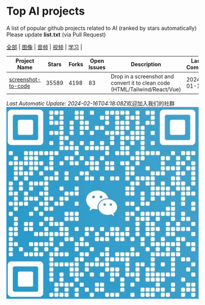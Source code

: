 # Top AI projects
A list of popular github projects related to AI (ranked by stars automatically)
Please update **list.txt** (via Pull Request)

<a href="./README.md">全部</a> |   <a href="./READMEpicture.md">图像</a> |   <a href="./READMEaudio.md">音频</a> | <a href="./READMEvideo.md">视频</a> | <a href="./READMElearn.md">学习</a> | 

| Project Name | Stars | Forks | Open Issues | Description | Last Commit |
| ------------ | ----- | ----- | ----------- | ----------- | ----------- |
| [screenshot-to-code](https://github.com/abi/screenshot-to-code) | 35589 | 4198 | 83 | Drop in a screenshot and convert it to clean code (HTML/Tailwind/React/Vue) | 2024-01-11 |

*Last Automatic Update: 2024-02-16T04:18:08Z*欢迎加入我们的社群 ![](https://raw.githubusercontent.com/mouuii/picture/master/weichat.jpg) 